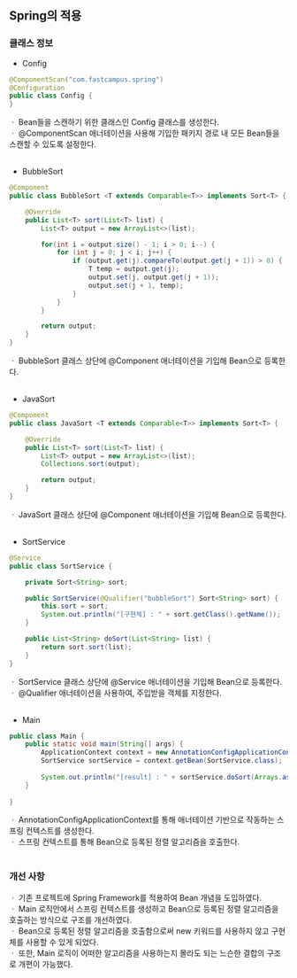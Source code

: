 ## Spring의 적용

### 클래스 정보
* Config
``` java
@ComponentScan("com.fastcampus.spring")
@Configuration
public class Config {
}
```
ㆍ Bean들을 스캔하기 위한 클래스인 Config 클래스를 생성한다.   
ㆍ @ComponentScan 애너테이션을 사용해 기입한 패키지 경로 내 모든 Bean들을 스캔할 수 있도록 설정한다.   
</br>

* BubbleSort
``` java
@Component
public class BubbleSort <T extends Comparable<T>> implements Sort<T> {

    @Override
    public List<T> sort(List<T> list) {
        List<T> output = new ArrayList<>(list);

        for(int i = output.size() - 1; i > 0; i--) {
            for (int j = 0; j < i; j++) {
                if (output.get(j).compareTo(output.get(j + 1)) > 0) {
                    T temp = output.get(j);
                    output.set(j, output.get(j + 1));
                    output.set(j + 1, temp);
                }
            }
        }

        return output;
    }
}
```
ㆍ BubbleSort 클래스 상단에 @Component 애너테이션을 기입해 Bean으로 등록한다.   
</br>

* JavaSort
``` java
@Component
public class JavaSort <T extends Comparable<T>> implements Sort<T> {

    @Override
    public List<T> sort(List<T> list) {
        List<T> output = new ArrayList<>(list);
        Collections.sort(output);

        return output;
    }
}
```
ㆍ JavaSort 클래스 상단에 @Component 애너테이션을 기입해 Bean으로 등록한다.   
</br>

* SortService
``` java
@Service
public class SortService {

    private Sort<String> sort;

    public SortService(@Qualifier("bubbleSort") Sort<String> sort) {
        this.sort = sort;
        System.out.println("[구현체] : " + sort.getClass().getName());
    }

    public List<String> doSort(List<String> list) {
        return sort.sort(list);
    }
}
```
ㆍ SortService 클래스 상단에 @Service 애너테이션을 기입해 Bean으로 등록한다.   
ㆍ @Qualifier 애너테이션을 사용하여, 주입받을 객체를 지정한다.   
</br>

* Main
``` java
public class Main {
    public static void main(String[] args) {
        ApplicationContext context = new AnnotationConfigApplicationContext(Config.class);
        SortService sortService = context.getBean(SortService.class);
        
        System.out.println("[result] : " + sortService.doSort(Arrays.asList(args));
    }
 
}
```
ㆍ AnnotationConfigApplicationContext를 통해 애너테이션 기반으로 작동하는 스프링 컨텍스트를 생성한다.   
ㆍ 스프링 컨텍스트를 통해 Bean으로 등록된 정렬 알고리즘을 호출한다.   
</br>

### 개선 사항
ㆍ 기존 프로젝트에 Spring Framework를 적용하여 Bean 개념을 도입하였다.   
ㆍ Main 로직안에서 스프링 컨텍스트를 생성하고 Bean으로 등록된 정렬 알고리즘을 호출하는 방식으로 구조를 개선하였다.   
ㆍ Bean으로 등록된 정렬 알고리즘을 호출함으로써 new 키워드를 사용하지 않고 구현체를 사용할 수 있게 되었다.   
ㆍ 또한, Main 로직이 어떠한 알고리즘을 사용하는지 몰라도 되는 느슨한 결합의 구조로 개편이 가능했다.

